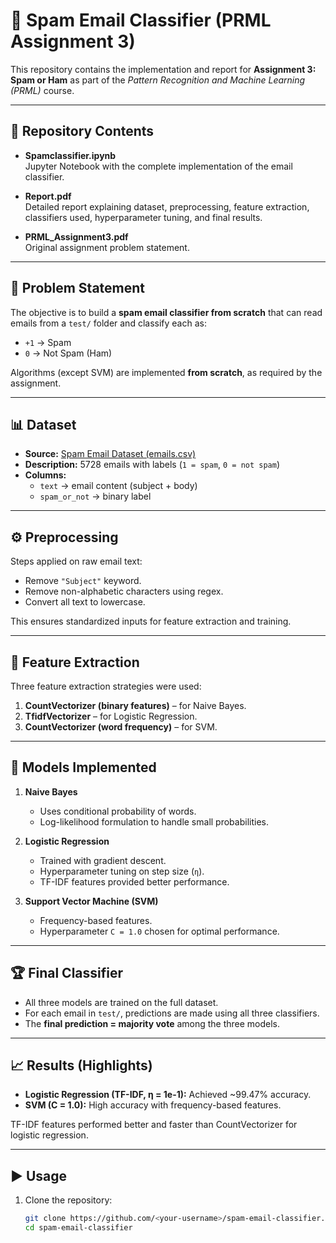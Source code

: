 # 📧 Spam Email Classifier (PRML Assignment 3)

This repository contains the implementation and report for **Assignment 3: Spam or Ham** as part of the *Pattern Recognition and Machine Learning (PRML)* course.

---

## 📂 Repository Contents

- **Spamclassifier.ipynb**  
  Jupyter Notebook with the complete implementation of the email classifier.

- **Report.pdf**  
  Detailed report explaining dataset, preprocessing, feature extraction, classifiers used, hyperparameter tuning, and final results.

- **PRML_Assignment3.pdf**  
  Original assignment problem statement.

---

## 📝 Problem Statement

The objective is to build a **spam email classifier from scratch** that can read emails from a `test/` folder and classify each as:
- `+1` → Spam  
- `0`  → Not Spam (Ham)

Algorithms (except SVM) are implemented **from scratch**, as required by the assignment.

---

## 📊 Dataset

- **Source:** [Spam Email Dataset (emails.csv)](https://www.kaggle.com/datasets/jackksoncsie/spam-email-dataset)  
- **Description:** 5728 emails with labels (`1 = spam`, `0 = not spam`)  
- **Columns:**  
  - `text` → email content (subject + body)  
  - `spam_or_not` → binary label  

---

## ⚙️ Preprocessing

Steps applied on raw email text:
- Remove `"Subject"` keyword.  
- Remove non-alphabetic characters using regex.  
- Convert all text to lowercase.  

This ensures standardized inputs for feature extraction and training.

---

## 🧮 Feature Extraction

Three feature extraction strategies were used:
1. **CountVectorizer (binary features)** – for Naive Bayes.  
2. **TfidfVectorizer** – for Logistic Regression.  
3. **CountVectorizer (word frequency)** – for SVM.  

---

## 🤖 Models Implemented

1. **Naive Bayes**  
   - Uses conditional probability of words.  
   - Log-likelihood formulation to handle small probabilities.  

2. **Logistic Regression**  
   - Trained with gradient descent.  
   - Hyperparameter tuning on step size (`η`).  
   - TF-IDF features provided better performance.  

3. **Support Vector Machine (SVM)**  
   - Frequency-based features.  
   - Hyperparameter `C = 1.0` chosen for optimal performance.  

---

## 🏆 Final Classifier

- All three models are trained on the full dataset.  
- For each email in `test/`, predictions are made using all three classifiers.  
- The **final prediction = majority vote** among the three models.  

---

## 📈 Results (Highlights)

- **Logistic Regression (TF-IDF, η = 1e-1):** Achieved ~99.47% accuracy.  
- **SVM (C = 1.0):** High accuracy with frequency-based features.  

TF-IDF features performed better and faster than CountVectorizer for logistic regression.

---

## ▶️ Usage

1. Clone the repository:
   ```bash
   git clone https://github.com/<your-username>/spam-email-classifier.git
   cd spam-email-classifier
